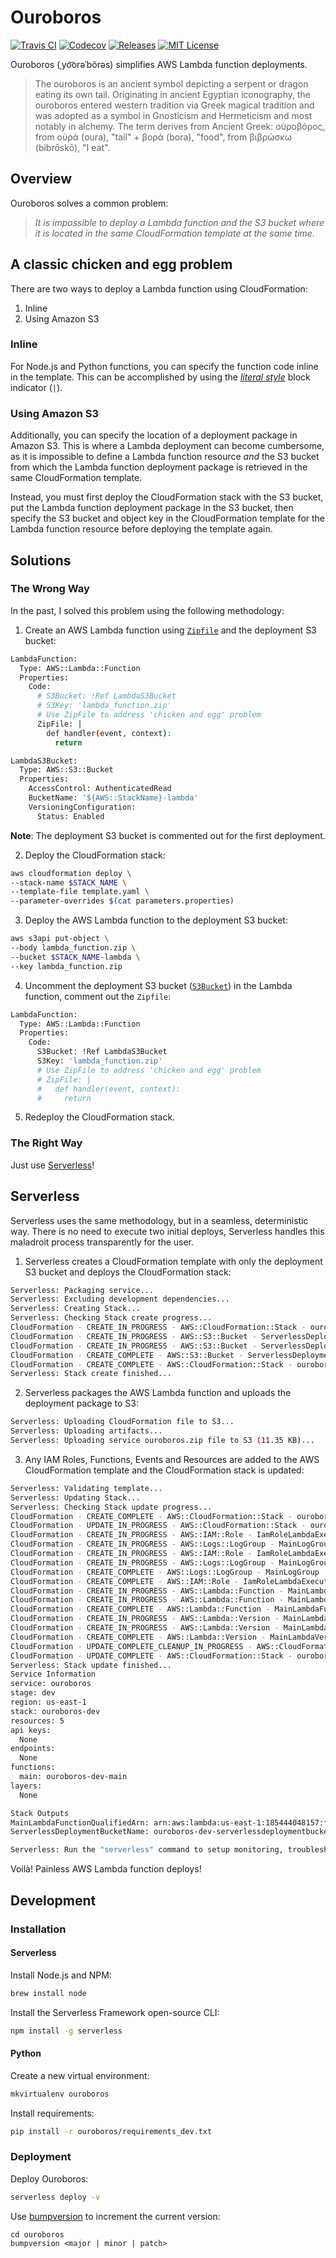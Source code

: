 # Ouroboros

[![Travis CI](https://travis-ci.org/NickolasHKraus/ouroboros.svg?branch=master)](https://travis-ci.org/NickolasHKraus/ouroboros)
[![Codecov](https://img.shields.io/codecov/c/github/NickolasHKraus/ouroboros)](https://codecov.io/gh/NickolasHKraus/ouroboros)
[![Releases](https://img.shields.io/github/v/release/NickolasHKraus/ouroboros?color=blue)](https://github.com/NickolasHKraus/ouroboros/releases)
[![MIT License](https://img.shields.io/github/license/NickolasHKraus/ouroboros?color=blue)](https://github.com/NickolasHKraus/ouroboros/blob/master/LICENSE)

Ouroboros (ˌyo͝orəˈbôrəs) simplifies AWS Lambda function deployments.

>The ouroboros is an ancient symbol depicting a serpent or dragon eating its own tail. Originating in ancient Egyptian iconography, the ouroboros entered western tradition via Greek magical tradition and was adopted as a symbol in Gnosticism and Hermeticism and most notably in alchemy. The term derives from Ancient Greek: οὐροβόρος, from οὐρά (oura), "tail" + βορά (bora), "food", from βιβρώσκω (bibrōskō), "I eat".

## Overview

Ouroboros solves a common problem:

>*It is impossible to deploy a Lambda function and the S3 bucket where it is located in the same CloudFormation template at the same time.*

## A classic chicken and egg problem

There are two ways to deploy a Lambda function using CloudFormation:

1. Inline
2. Using Amazon S3

### Inline

For Node.js and Python functions, you can specify the function code inline in the template. This can be accomplished by using the [*literal style*](https://yaml.org/spec/1.2/spec.html#id2795688) block indicator (`|`).

### Using Amazon S3

Additionally, you can specify the location of a deployment package in Amazon S3. This is where a Lambda deployment can become cumbersome, as it is impossible to define a Lambda function resource *and* the S3 bucket from which the Lambda function deployment package is retrieved in the same CloudFormation template.

Instead, you must first deploy the CloudFormation stack with the S3 bucket, put the Lambda function deployment package in the S3 bucket, then specify the S3 bucket and object key in the CloudFormation template for the Lambda function resource before deploying the template again.

## Solutions

### The Wrong Way

In the past, I solved this problem using the following methodology:

1. Create an AWS Lambda function using [`Zipfile`](https://docs.aws.amazon.com/AWSCloudFormation/latest/UserGuide/aws-properties-lambda-function-code.html#cfn-lambda-function-code-zipfile) and the deployment S3 bucket:

```bash
LambdaFunction:
  Type: AWS::Lambda::Function
  Properties:
    Code:
      # S3Bucket: !Ref LambdaS3Bucket
      # S3Key: 'lambda_function.zip'
      # Use ZipFile to address 'chicken and egg' problem
      ZipFile: |
        def handler(event, context):
          return

LambdaS3Bucket:
  Type: AWS::S3::Bucket
  Properties:
    AccessControl: AuthenticatedRead
    BucketName: '${AWS::StackName}-lambda'
    VersioningConfiguration:
      Status: Enabled
```

**Note**: The deployment S3 bucket is commented out for the first deployment.

2. Deploy the CloudFormation stack:

```bash
aws cloudformation deploy \
--stack-name $STACK_NAME \
--template-file template.yaml \
--parameter-overrides $(cat parameters.properties)
```

3. Deploy the AWS Lambda function to the deployment S3 bucket:

```bash
aws s3api put-object \
--body lambda_function.zip \
--bucket $STACK_NAME-lambda \
--key lambda_function.zip
```

4. Uncomment the deployment S3 bucket ([`S3Bucket`](https://docs.aws.amazon.com/AWSCloudFormation/latest/UserGuide/aws-properties-lambda-function-code.html#cfn-lambda-function-code-s3bucket)) in the Lambda function, comment out the `Zipfile`:

```bash
LambdaFunction:
  Type: AWS::Lambda::Function
  Properties:
    Code:
      S3Bucket: !Ref LambdaS3Bucket
      S3Key: 'lambda_function.zip'
      # Use ZipFile to address 'chicken and egg' problem
      # ZipFile: |
      #   def handler(event, context):
      #     return
```

5. Redeploy the CloudFormation stack.

### The Right Way

Just use [Serverless](https://serverless.com)!

## Serverless

Serverless uses the same methodology, but in a seamless, deterministic way. There is no need to execute two initial deploys, Serverless handles this maladroit process transparently for the user.

1. Serverless creates a CloudFormation template with only the deployment S3 bucket and deploys the CloudFormation stack:

```bash
Serverless: Packaging service...
Serverless: Excluding development dependencies...
Serverless: Creating Stack...
Serverless: Checking Stack create progress...
CloudFormation - CREATE_IN_PROGRESS - AWS::CloudFormation::Stack - ouroboros-dev
CloudFormation - CREATE_IN_PROGRESS - AWS::S3::Bucket - ServerlessDeploymentBucket
CloudFormation - CREATE_IN_PROGRESS - AWS::S3::Bucket - ServerlessDeploymentBucket
CloudFormation - CREATE_COMPLETE - AWS::S3::Bucket - ServerlessDeploymentBucket
CloudFormation - CREATE_COMPLETE - AWS::CloudFormation::Stack - ouroboros-dev
Serverless: Stack create finished...
```

2. Serverless packages the AWS Lambda function and uploads the deployment package to S3:

```bash
Serverless: Uploading CloudFormation file to S3...
Serverless: Uploading artifacts...
Serverless: Uploading service ouroboros.zip file to S3 (11.35 KB)...
```

3. Any IAM Roles, Functions, Events and Resources are added to the AWS CloudFormation template and the CloudFormation stack is updated:

```bash
Serverless: Validating template...
Serverless: Updating Stack...
Serverless: Checking Stack update progress...
CloudFormation - CREATE_COMPLETE - AWS::CloudFormation::Stack - ouroboros-dev
CloudFormation - UPDATE_IN_PROGRESS - AWS::CloudFormation::Stack - ouroboros-dev
CloudFormation - CREATE_IN_PROGRESS - AWS::IAM::Role - IamRoleLambdaExecution
CloudFormation - CREATE_IN_PROGRESS - AWS::Logs::LogGroup - MainLogGroup
CloudFormation - CREATE_IN_PROGRESS - AWS::IAM::Role - IamRoleLambdaExecution
CloudFormation - CREATE_IN_PROGRESS - AWS::Logs::LogGroup - MainLogGroup
CloudFormation - CREATE_COMPLETE - AWS::Logs::LogGroup - MainLogGroup
CloudFormation - CREATE_COMPLETE - AWS::IAM::Role - IamRoleLambdaExecution
CloudFormation - CREATE_IN_PROGRESS - AWS::Lambda::Function - MainLambdaFunction
CloudFormation - CREATE_IN_PROGRESS - AWS::Lambda::Function - MainLambdaFunction
CloudFormation - CREATE_COMPLETE - AWS::Lambda::Function - MainLambdaFunction
CloudFormation - CREATE_IN_PROGRESS - AWS::Lambda::Version - MainLambdaVersion5fX9BH08tSq4n71MXtUupggMMFhtLiQsdItUppmFQ
CloudFormation - CREATE_IN_PROGRESS - AWS::Lambda::Version - MainLambdaVersion5fX9BH08tSq4n71MXtUupggMMFhtLiQsdItUppmFQ
CloudFormation - CREATE_COMPLETE - AWS::Lambda::Version - MainLambdaVersion5fX9BH08tSq4n71MXtUupggMMFhtLiQsdItUppmFQ
CloudFormation - UPDATE_COMPLETE_CLEANUP_IN_PROGRESS - AWS::CloudFormation::Stack - ouroboros-dev
CloudFormation - UPDATE_COMPLETE - AWS::CloudFormation::Stack - ouroboros-dev
Serverless: Stack update finished...
Service Information
service: ouroboros
stage: dev
region: us-east-1
stack: ouroboros-dev
resources: 5
api keys:
  None
endpoints:
  None
functions:
  main: ouroboros-dev-main
layers:
  None

Stack Outputs
MainLambdaFunctionQualifiedArn: arn:aws:lambda:us-east-1:185444048157:function:ouroboros-dev-main:2
ServerlessDeploymentBucketName: ouroboros-dev-serverlessdeploymentbucket-1xz8z3cefcmfg

Serverless: Run the "serverless" command to setup monitoring, troubleshooting and testing.
```

Voilà! Painless AWS Lambda function deploys!

## Development

### Installation

#### Serverless

Install Node.js and NPM:

```bash
brew install node
```

Install the Serverless Framework open-source CLI:

```bash
npm install -g serverless
```

#### Python

Create a new virtual environment:

```bash
mkvirtualenv ouroboros
```

Install requirements:

```bash
pip install -r ouroboros/requirements_dev.txt
```

### Deployment

Deploy Ouroboros:

```bash
serverless deploy -v
```

Use [bumpversion](https://pypi.org/project/bumpversion/) to increment the current version:

```
cd ouroboros
bumpversion <major | minor | patch>
```
